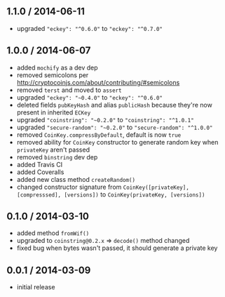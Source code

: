 1.1.0 / 2014-06-11
------------------
* upgraded `"eckey": "^0.6.0"` to `"eckey": "^0.7.0"`

1.0.0 / 2014-06-07
-------------------------
* added `mochify` as a dev dep
* removed semicolons per http://cryptocoinjs.com/about/contributing/#semicolons
* removed `terst` and moved to `assert`
* upgraded `"eckey": "~0.4.0"` to `"eckey": "^0.6.0"`
* deleted fields `pubKeyHash` and alias `publicHash` because they're now present in inherited `ECKey`
* upgraded `"coinstring": "~0.2.0"` to `"coinstring": "^1.0.1"`
* upgraded `"secure-random": "~0.2.0"` to `"secure-random": "^1.0.0"`
* removed `CoinKey.compressByDefault`, default is now `true`
* removed ability for `CoinKey` constructor to generate random key when `privateKey` aren't passed
* removed `binstring` dev dep
* added Travis CI
* added Coveralls
* added new class method `createRandom()`
* changed constructor signature from `CoinKey([privateKey], [compresssed], [versions])` to `CoinKey(privateKey, [versions])`

0.1.0 / 2014-03-10
------------------
* added method `fromWif()`
* upgraded to `coinstring@0.2.x` => `decode()` method changed
* fixed bug when bytes wasn't passed, it should generate a private key 

0.0.1 / 2014-03-09
------------------
* initial release

